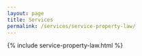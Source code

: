 ```yaml
---
layout: page
title: Services
permalink: /services/service-property-law/
---
```


{% include service-property-law.html %}